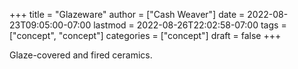 +++
title = "Glazeware"
author = ["Cash Weaver"]
date = 2022-08-23T09:05:00-07:00
lastmod = 2022-08-26T22:02:58-07:00
tags = ["concept", "concept"]
categories = ["concept"]
draft = false
+++

Glaze-covered and fired ceramics.
